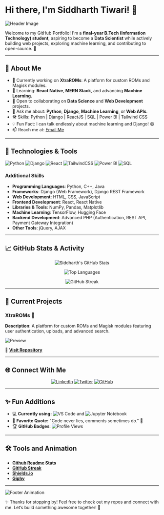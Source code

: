 # Hi there, I'm Siddharth Tiwari! 👋

![Header Image](https://media.giphy.com/media/L1R1tvI9svkIWwpVYr/giphy.gif)

Welcome to my GitHub Portfolio! I'm a **final-year B.Tech (Information Technology) student**, aspiring to become a **Data Scientist** while actively building web projects, exploring machine learning, and contributing to open-source. 🚀

---

## 🌟 About Me

- 🔭 Currently working on **XtraROMs**: A platform for custom ROMs and Magisk modules.
- 🌱 Learning: **React Native**, **MERN Stack**, and advancing **Machine Learning**.
- 👯 Open to collaborating on **Data Science** and **Web Development** projects.
- 💬 Ask me about: **Python**, **Django**, **Machine Learning**, or **Web APIs**.
- 🛠 Skills: Python | Django | ReactJS | SQL | Power BI | Tailwind CSS
- 💡 Fun Fact: I can talk endlessly about machine learning and Django! 😄
- 📫 Reach me at: [Email Me](mailto:example@example.com)

---

## 🚀 Technologies & Tools

![Python](https://img.shields.io/badge/-Python-3776AB?style=flat&logo=python&logoColor=white) ![Django](https://img.shields.io/badge/-Django-092E20?style=flat&logo=django&logoColor=white) ![React](https://img.shields.io/badge/-React-61DAFB?style=flat&logo=react&logoColor=white) ![TailwindCSS](https://img.shields.io/badge/-TailwindCSS-06B6D4?style=flat&logo=tailwindcss&logoColor=white) ![Power BI](https://img.shields.io/badge/-Power%20BI-F2C811?style=flat&logo=powerbi&logoColor=white) ![SQL](https://img.shields.io/badge/-SQL-336791?style=flat&logo=postgresql&logoColor=white)

### Additional Skills

- **Programming Languages**: Python, C++, Java
- **Frameworks**: Django (Web Framework), Django REST Framework
- **Web Development**: HTML, CSS, JavaScript
- **Frontend Development**: React, React Native
- **Libraries & Tools**: NumPy, Pandas, Matplotlib
- **Machine Learning**: TensorFlow, Hugging Face
- **Backend Development**: Advanced PHP (Authentication, REST API, Payment Gateway Integration)
- **Other Tools**: jQuery, AJAX

---

## 📈 GitHub Stats & Activity

<div align="center">

![Siddharth's GitHub Stats](https://github-readme-stats.vercel.app/api?username=llSiddharthll&show_icons=true&theme=radical&count_private=true&hide=contribs)

![Top Languages](https://github-readme-stats.vercel.app/api/top-langs/?username=llSiddharthll&layout=compact&theme=radical)

![GitHub Streak](https://github-readme-streak-stats.herokuapp.com/?user=llSiddharthll&theme=radical)

</div>

---

## 🎯 Current Projects

### XtraROMs 🌟
**Description**: A platform for custom ROMs and Magisk modules featuring user authentication, uploads, and advanced search.

![Preview](https://media2.giphy.com/media/v1.Y2lkPTc5MGI3NjExZWs2NWdnaTJoZjlteHFhN3QzaGRpbjFqNTJtdW01eHcxczZwbGxubyZlcD12MV9pbnRlcm5hbF9naWZfYnlfaWQmY3Q9Zw/jBOOXxSJfG8kqMxT11/giphy.webp)

🔗 **[Visit Repository](https://github.com/llSiddharthll)**

---

## 🌐 Connect With Me

<p align="center">
  <a href="https://linkedin.com/in/example"><img src="https://img.shields.io/badge/-LinkedIn-0077B5?style=flat&logo=linkedin&logoColor=white" alt="LinkedIn"></a>
  <a href="https://twitter.com/example"><img src="https://img.shields.io/badge/-Twitter-1DA1F2?style=flat&logo=twitter&logoColor=white" alt="Twitter"></a>
  <a href="https://github.com/llSiddharthll"><img src="https://img.shields.io/badge/-GitHub-181717?style=flat&logo=github&logoColor=white" alt="GitHub"></a>
</p>

---

## ✨ Fun Additions

- 💻 **Currently using:** ![VS Code](https://img.shields.io/badge/-VSCode-007ACC?style=flat&logo=visualstudiocode&logoColor=white) and ![Jupyter Notebook](https://img.shields.io/badge/-Jupyter-F37626?style=flat&logo=jupyter&logoColor=white)
- 🌌 **Favorite Quote:** "Code never lies, comments sometimes do." 🖤
- 🏆 **GitHub Badges**:
  ![Profile Views](https://komarev.com/ghpvc/?username=llSiddharthll&color=brightgreen)

---

## 🛠️ Tools and Animation

- **[Github Readme Stats](https://github.com/anuraghazra/github-readme-stats)**
- **[GitHub Streak](https://github.com/DenverCoder1/github-readme-streak-stats)**
- **[Shields.io](https://shields.io/)**
- **[Giphy](https://giphy.com/)**

---

![Footer Animation](https://media.giphy.com/media/jTNG3RF6EwbkpD4LZx/giphy.gif)

✨ Thanks for stopping by! Feel free to check out my repos and connect with me. Let’s build something awesome together! 🚀
